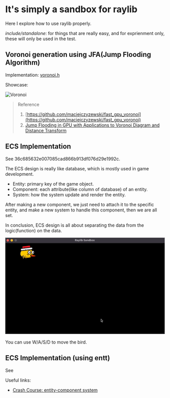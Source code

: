 # It's simply a sandbox for raylib

Here I explore how to use raylib properly.

*include/standalone*: for things that are really easy, and for exprienment only, these will only be used in the test.

## Voronoi generation using JFA(Jump Flooding Algorithm)

Implementation: [voronoi.h](./include/standalone/voronoi.h)

Showcase:

![Voronoi](./assets/showcase/voronoi.gif)

> Reference
>
> 1. [https://github.com/maciejczyzewski/fast_gpu_voronoi](https://github.com/maciejczyzewski/fast_gpu_voronoi)
> 2. [Jump Flooding in GPU with Applications to Voronoi Diagram and Distance Transform](https://www.comp.nus.edu.sg/~tants/jfa/i3d06.pdf)

## ECS Implementation

See 36c685632e007085cad866b913df076d29e1992c.

The ECS design is really like database, which is mostly used in game development.

- Entity: primary key of the game object.
- Component: each attribute(like column of database) of an entity.
- System: how the system update and render the entity.

After making a new component, we just need to attach it to the specific entity, and make a new system to handle this component, then we are all set.

In conclusion, ECS design is all about separating the data from the logic(function) on the data.

![ECS](./assets/showcase/ecs.gif)

You can use W/A/S/D to move the bird.

## ECS Implementation (using entt)

See

Useful links:

- [Crash Course: entity-component system](https://github.com/skypjack/entt/blob/master/docs/md/entity.md#introduction)
